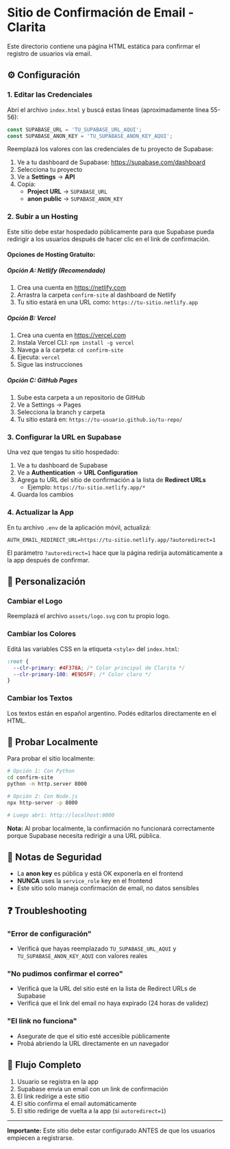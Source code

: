 # Sitio de Confirmación de Email - Clarita

Este directorio contiene una página HTML estática para confirmar el registro de usuarios vía email.

## ⚙️ Configuración

### 1. Editar las Credenciales

Abrí el archivo `index.html` y buscá estas líneas (aproximadamente línea 55-56):

```javascript
const SUPABASE_URL = 'TU_SUPABASE_URL_AQUI';
const SUPABASE_ANON_KEY = 'TU_SUPABASE_ANON_KEY_AQUI';
```

Reemplazá los valores con las credenciales de tu proyecto de Supabase:

1. Ve a tu dashboard de Supabase: https://supabase.com/dashboard
2. Selecciona tu proyecto
3. Ve a **Settings** → **API**
4. Copia:
   - **Project URL** → `SUPABASE_URL`
   - **anon public** → `SUPABASE_ANON_KEY`

### 2. Subir a un Hosting

Este sitio debe estar hospedado públicamente para que Supabase pueda redirigir a los usuarios después de hacer clic en el link de confirmación.

#### Opciones de Hosting Gratuito:

##### Opción A: Netlify (Recomendado)
1. Crea una cuenta en https://netlify.com
2. Arrastra la carpeta `confirm-site` al dashboard de Netlify
3. Tu sitio estará en una URL como: `https://tu-sitio.netlify.app`

##### Opción B: Vercel
1. Crea una cuenta en https://vercel.com
2. Instala Vercel CLI: `npm install -g vercel`
3. Navega a la carpeta: `cd confirm-site`
4. Ejecuta: `vercel`
5. Sigue las instrucciones

##### Opción C: GitHub Pages
1. Sube esta carpeta a un repositorio de GitHub
2. Ve a Settings → Pages
3. Selecciona la branch y carpeta
4. Tu sitio estará en: `https://tu-usuario.github.io/tu-repo/`

### 3. Configurar la URL en Supabase

Una vez que tengas tu sitio hospedado:

1. Ve a tu dashboard de Supabase
2. Ve a **Authentication** → **URL Configuration**
3. Agrega tu URL del sitio de confirmación a la lista de **Redirect URLs**
   - Ejemplo: `https://tu-sitio.netlify.app/*`
4. Guarda los cambios

### 4. Actualizar la App

En tu archivo `.env` de la aplicación móvil, actualizá:

```env
AUTH_EMAIL_REDIRECT_URL=https://tu-sitio.netlify.app/?autoredirect=1
```

El parámetro `?autoredirect=1` hace que la página redirija automáticamente a la app después de confirmar.

## 🔧 Personalización

### Cambiar el Logo

Reemplazá el archivo `assets/logo.svg` con tu propio logo.

### Cambiar los Colores

Editá las variables CSS en la etiqueta `<style>` del `index.html`:

```css
:root {
  --clr-primary: #4F378A; /* Color principal de Clarita */
  --clr-primary-100: #E9D5FF; /* Color claro */
}
```

### Cambiar los Textos

Los textos están en español argentino. Podés editarlos directamente en el HTML.

## 🧪 Probar Localmente

Para probar el sitio localmente:

```bash
# Opción 1: Con Python
cd confirm-site
python -m http.server 8000

# Opción 2: Con Node.js
npx http-server -p 8000

# Luego abrí: http://localhost:8000
```

**Nota:** Al probar localmente, la confirmación no funcionará correctamente porque Supabase necesita redirigir a una URL pública.

## 📝 Notas de Seguridad

- La **anon key** es pública y está OK exponerla en el frontend
- **NUNCA** uses la `service_role` key en el frontend
- Este sitio solo maneja confirmación de email, no datos sensibles

## ❓ Troubleshooting

### "Error de configuración"
- Verificá que hayas reemplazado `TU_SUPABASE_URL_AQUI` y `TU_SUPABASE_ANON_KEY_AQUI` con valores reales

### "No pudimos confirmar el correo"
- Verificá que la URL del sitio esté en la lista de Redirect URLs de Supabase
- Verificá que el link del email no haya expirado (24 horas de validez)

### "El link no funciona"
- Asegurate de que el sitio esté accesible públicamente
- Probá abriendo la URL directamente en un navegador

## 🔗 Flujo Completo

1. Usuario se registra en la app
2. Supabase envía un email con un link de confirmación
3. El link redirige a este sitio
4. El sitio confirma el email automáticamente
5. El sitio redirige de vuelta a la app (si `autoredirect=1`)

---

**Importante:** Este sitio debe estar configurado ANTES de que los usuarios empiecen a registrarse.



